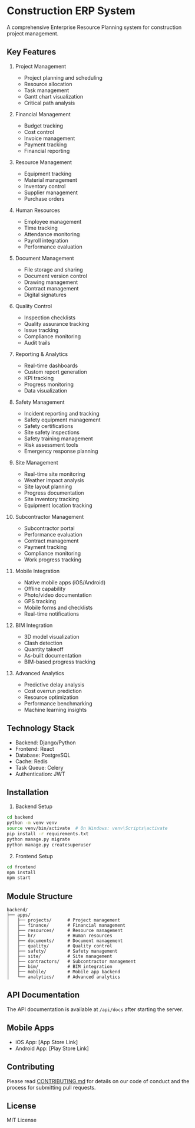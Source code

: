 # Construction ERP System

A comprehensive Enterprise Resource Planning system for construction project management.

## Key Features

1. Project Management
   - Project planning and scheduling
   - Resource allocation
   - Task management
   - Gantt chart visualization
   - Critical path analysis

2. Financial Management
   - Budget tracking
   - Cost control
   - Invoice management
   - Payment tracking
   - Financial reporting

3. Resource Management
   - Equipment tracking
   - Material management
   - Inventory control
   - Supplier management
   - Purchase orders

4. Human Resources
   - Employee management
   - Time tracking
   - Attendance monitoring
   - Payroll integration
   - Performance evaluation

5. Document Management
   - File storage and sharing
   - Document version control
   - Drawing management
   - Contract management
   - Digital signatures

6. Quality Control
   - Inspection checklists
   - Quality assurance tracking
   - Issue tracking
   - Compliance monitoring
   - Audit trails

7. Reporting & Analytics
   - Real-time dashboards
   - Custom report generation
   - KPI tracking
   - Progress monitoring
   - Data visualization

8. Safety Management
   - Incident reporting and tracking
   - Safety equipment management
   - Safety certifications
   - Site safety inspections
   - Safety training management
   - Risk assessment tools
   - Emergency response planning

9. Site Management
   - Real-time site monitoring
   - Weather impact analysis
   - Site layout planning
   - Progress documentation
   - Site inventory tracking
   - Equipment location tracking

10. Subcontractor Management
    - Subcontractor portal
    - Performance evaluation
    - Contract management
    - Payment tracking
    - Compliance monitoring
    - Work progress tracking

11. Mobile Integration
    - Native mobile apps (iOS/Android)
    - Offline capability
    - Photo/video documentation
    - GPS tracking
    - Mobile forms and checklists
    - Real-time notifications

12. BIM Integration
    - 3D model visualization
    - Clash detection
    - Quantity takeoff
    - As-built documentation
    - BIM-based progress tracking

13. Advanced Analytics
    - Predictive delay analysis
    - Cost overrun prediction
    - Resource optimization
    - Performance benchmarking
    - Machine learning insights

## Technology Stack

- Backend: Django/Python
- Frontend: React
- Database: PostgreSQL
- Cache: Redis
- Task Queue: Celery
- Authentication: JWT

## Installation

1. Backend Setup
```bash
cd backend
python -m venv venv
source venv/bin/activate  # On Windows: venv\Scripts\activate
pip install -r requirements.txt
python manage.py migrate
python manage.py createsuperuser
```

2. Frontend Setup
```bash
cd frontend
npm install
npm start
```

## Module Structure

```
backend/
├── apps/
│   ├── projects/      # Project management
│   ├── finance/       # Financial management
│   ├── resources/     # Resource management
│   ├── hr/            # Human resources
│   ├── documents/     # Document management
│   ├── quality/       # Quality control
│   ├── safety/        # Safety management
│   ├── site/          # Site management
│   ├── contractors/   # Subcontractor management
│   ├── bim/           # BIM integration
│   ├── mobile/        # Mobile app backend
│   └── analytics/     # Advanced analytics
```

## API Documentation

The API documentation is available at `/api/docs` after starting the server.

## Mobile Apps

- iOS App: [App Store Link]
- Android App: [Play Store Link]

## Contributing

Please read [CONTRIBUTING.md](CONTRIBUTING.md) for details on our code of conduct and the process for submitting pull requests.

## License

MIT License
